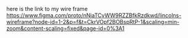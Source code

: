 here is the link to my wire frame
  https://www.figma.com/proto/nNjaTCvWW9RZZBfkRzdkwd/lincolns-wireframe?node-id=1-2&p=f&t=CkrVOpf2BOBspRtP-1&scaling=min-zoom&content-scaling=fixed&page-id=0%3A1
